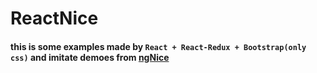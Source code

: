 # ReactNice
#### this is some examples made by `React + React-Redux + Bootstrap(only css)` and imitate demoes  from [ngNice](http://showcase.ngnice.com/#/home/home)
